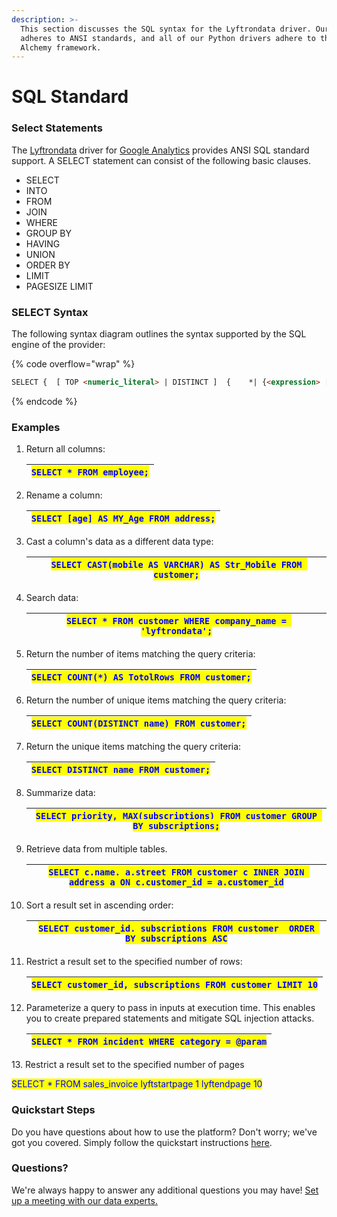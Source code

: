 ```yaml
---
description: >-
  This section discusses the SQL syntax for the Lyftrondata driver. Our driver
  adheres to ANSI standards, and all of our Python drivers adhere to the Sql
  Alchemy framework.
---
```


# SQL Standard

### Select Statements

The [Lyftrondata](https://www.lyftrondata.com/) driver for [Google Analytics](https://www.lyftrondata.com/integration/google-analytics/) provides ANSI SQL standard support. A SELECT statement can consist of the following basic clauses.

* SELECT
* INTO
* FROM
* JOIN
* WHERE
* GROUP BY
* HAVING
* UNION
* ORDER BY
* LIMIT
* PAGESIZE LIMIT

### SELECT Syntax

The following syntax diagram outlines the syntax supported by the SQL engine of the provider:

{% code overflow="wrap" %}
```html
SELECT {  [ TOP <numeric_literal> | DISTINCT ]  {    *| {<expression> [ [ AS ] <column_reference> ]        | { <table_name> | <correlation_name> } .*      } [ , ... ]}  [ INTO csv:// [ filename= ] <file_path> [ ;delimiter=tab ] ]  {    FROM <table_reference> [[ AS ] <identifier> ]  } [ , ... ]  [ [       INNER | { { LEFT | RIGHT | FULL } [ OUTER ] }    ] JOIN <table_reference> [ ON <search_condition> ] [ [ AS ] <identifier> ]  ] [ ... ]  [ WHERE <search_condition> ]  [ GROUP BY <column_reference> [ , ... ]  [ HAVING <search_condition> ]  [ UNION [ ALL ] <select_statement> ]  [    ORDER BY    <column_reference> [ ASC | DESC ] [ NULLS FIRST | NULLS LAST ]  ]  [    LIMIT <expression>    [      { OFFSET | , }      <expression>    ]  ]} | SCOPE_IDENTITY() <expression> ::=  | <column_reference>  | @ <parameter>  | ?  | COUNT( * | { [ DISTINCT ] <expression> } )  | { AVG | MAX | MIN | SUM | COUNT } ( <expression> )  | NULLIF ( <expression> , <expression> )  | COALESCE ( <expression> , ... )  | CASE <expression>      WHEN { <expression> | <search_condition> } THEN { <expression> | NULL } [ ... ]    [ ELSE { <expression> | NULL } ]    END  | <literal>  | <sql_function> <search_condition> ::=  {<expression> {{= | > | < | >= | <= | <> | != | LIKE | NOT LIKE | IN | NOT IN | IS NULL | IS NOT NULL | AND | OR | CONTAINS | BETWEEN } [ <expression> ]  }} [ {{ AND | OR }} ... ]
```
{% endcode %}

### Examples

1.  Return all columns:

    | <mark style="color:blue;">`SELECT * FROM employee;`</mark> |
    | ---------------------------------------------------------- |
2.  Rename a column:

    | <mark style="color:blue;">`SELECT [age] AS MY_Age FROM address;`</mark> |
    | ----------------------------------------------------------------------- |
3.  Cast a column's data as a different data type:

    | <mark style="color:blue;">`SELECT CAST(mobile AS VARCHAR) AS Str_Mobile FROM customer;`</mark> |
    | ---------------------------------------------------------------------------------------------- |
4.  Search data:

    | <mark style="color:blue;">`SELECT * FROM customer WHERE company_name = 'lyftrondata';`</mark> |
    | --------------------------------------------------------------------------------------------- |
5.  Return the number of items matching the query criteria:

    | <mark style="color:blue;">`SELECT COUNT(*) AS TotolRows FROM customer;`</mark> |
    | ------------------------------------------------------------------------------ |
6.  Return the number of unique items matching the query criteria:

    | <mark style="color:blue;">`SELECT COUNT(DISTINCT name) FROM customer;`</mark> |
    | ----------------------------------------------------------------------------- |
7.  Return the unique items matching the query criteria:

    | <mark style="color:blue;">`SELECT DISTINCT name FROM customer;`</mark> |
    | ---------------------------------------------------------------------- |
8.  Summarize data:

    | <mark style="color:blue;">`SELECT priority, MAX(subscriptions) FROM customer GROUP BY subscriptions;`</mark> |
    | ------------------------------------------------------------------------------------------------------------ |
9.  Retrieve data from multiple tables.

    | <mark style="color:blue;">`SELECT c.name, a.street FROM customer c INNER JOIN address a ON c.customer_id = a.customer_id`</mark> |
    | -------------------------------------------------------------------------------------------------------------------------------- |
10. Sort a result set in ascending order:

    | <mark style="color:blue;">`SELECT customer_id, subscriptions FROM customer  ORDER BY subscriptions ASC`</mark> |
    | -------------------------------------------------------------------------------------------------------------- |
11. Restrict a result set to the specified number of rows:

    | <mark style="color:blue;">`SELECT customer_id, subscriptions FROM customer LIMIT 10`</mark> |
    | ------------------------------------------------------------------------------------------- |
12. Parameterize a query to pass in inputs at execution time. This enables you to create prepared statements and mitigate SQL injection attacks.

    | <mark style="color:blue;">`SELECT * FROM incident WHERE category = @param`</mark> |
    | --------------------------------------------------------------------------------- |

13\. Restrict a result set to the specified number of pages

&#x20;                <mark style="color:blue;">SELECT \* FROM sales\_invoice lyftstartpage 1 lyftendpage 10</mark>

### Quickstart Steps

Do you have questions about how to use the platform? Don't worry; we've got you covered. Simply follow the quickstart instructions [here](../../../../quickstart-steps.md).

### Questions? <a href="#questions" id="questions"></a>

We're always happy to answer any additional questions you may have! [Set up a meeting with our data experts.](https://www.lyftrondata.com/book-a-meeting/)


